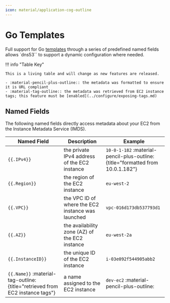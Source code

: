 ```yaml
---
icon: material/application-cog-outline
---
```


# Go Templates

Full support for Go [templates](https://pkg.go.dev/text/template) through a series of predefined named fields allows `dns53`` to support a dynamic configuration where needed.

!!! info "Table Key"

    This is a living table and will change as new features are released.

    - :material-pencil-plus-outline:: the metadata was formatted to ensure it is URL compliant
    - :material-tag-outline:: the metadata was retrieved from EC2 instance tags; this feature must be [enabled](../configure/exposing-tags.md)

## Named Fields

The following named fields directly access metadata about your EC2 from the Instance Metadata Service (IMDS).

| Named Field                                                                  | Description                                       | Example                                                                        |
| ---------------------------------------------------------------------------- | ------------------------------------------------- | ------------------------------------------------------------------------------ |
| `{{.IPv4}}`                                                                  | the private IPv4 address of the EC2 instance      | `10-0-1-182` :material-pencil-plus-outline:{title="formatted from 10.0.1.182"} |
| `{{.Region}}`                                                                | the region of the EC2 instance                    | `eu-west-2`                                                                    |
| `{{.VPC}}`                                                                   | the VPC ID of where the EC2 instance was launched | `vpc-016d173db537793d1`                                                        |
| `{{.AZ}}`                                                                    | the availability zone (AZ) of the EC2 instance    | `eu-west-2a`                                                                   |
| `{{.InstanceID}}`                                                            | the unique ID of the EC2 instance                 | `i-03e092f544905abb2`                                                          |
| `{{.Name}}` :material-tag-outline:{title="retrieved from EC2 instance tags"} | a name assigned to the EC2 instance               | `dev-ec2` :material-pencil-plus-outline:                                       |

